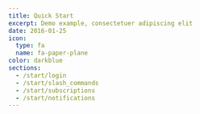 ```yaml
---
title: Quick Start
excerpt: Demo example, consectetuer adipiscing elit
date: 2016-01-25
icon:
  type: fa
  name: fa-paper-plane
color: darkblue
sections:
  - /start/login
  - /start/slash_commands
  - /start/subscriptions
  - /start/notifications
---
```

